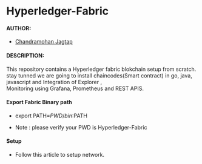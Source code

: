 # Hyperledger-Fabric

#### AUTHOR:

- [Chandramohan Jagtap](https://github.com/cmjagtap "Chandramohan's github profile")

#### DESCRIPTION:
This repository contains a Hyperledger fabric blokchain setup from scratch. stay tunned we are going to install chaincodes(Smart contract) in go, java, javascript and  Integration of Explorer ,  
Monitoring using Grafana, Prometheus and REST APIS.

#### Export Fabric Binary path 

- export PATH=${PWD}/bin:$PATH

- Note : please verify your PWD is Hyperledger-Fabric


#### Setup 
- Follow this article to setup network.
